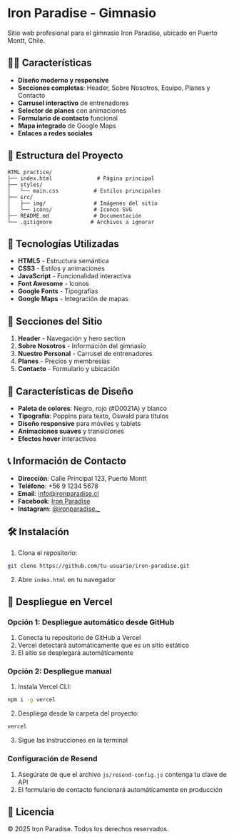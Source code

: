 # Iron Paradise - Gimnasio

Sitio web profesional para el gimnasio Iron Paradise, ubicado en Puerto Montt, Chile.

## 🏋️‍♂️ Características

- **Diseño moderno y responsive**
- **Secciones completas**: Header, Sobre Nosotros, Equipo, Planes y Contacto
- **Carrusel interactivo** de entrenadores
- **Selector de planes** con animaciones
- **Formulario de contacto** funcional
- **Mapa integrado** de Google Maps
- **Enlaces a redes sociales**

## 📁 Estructura del Proyecto

```
HTML practice/
├── index.html              # Página principal
├── styles/
│   └── main.css           # Estilos principales
├── src/
│   ├── img/               # Imágenes del sitio
│   └── icons/             # Iconos SVG
├── README.md              # Documentación
└── .gitignore            # Archivos a ignorar
```

## 🚀 Tecnologías Utilizadas

- **HTML5** - Estructura semántica
- **CSS3** - Estilos y animaciones
- **JavaScript** - Funcionalidad interactiva
- **Font Awesome** - Iconos
- **Google Fonts** - Tipografías
- **Google Maps** - Integración de mapas

## 📱 Secciones del Sitio

1. **Header** - Navegación y hero section
2. **Sobre Nosotros** - Información del gimnasio
3. **Nuestro Personal** - Carrusel de entrenadores
4. **Planes** - Precios y membresías
5. **Contacto** - Formulario y ubicación

## 🎨 Características de Diseño

- **Paleta de colores**: Negro, rojo (#D0021A) y blanco
- **Tipografía**: Poppins para texto, Oswald para títulos
- **Diseño responsive** para móviles y tablets
- **Animaciones suaves** y transiciones
- **Efectos hover** interactivos

## 📞 Información de Contacto

- **Dirección**: Calle Principal 123, Puerto Montt
- **Teléfono**: +56 9 1234 5678
- **Email**: info@ironparadise.cl
- **Facebook**: [Iron Paradise](https://www.facebook.com/profile.php?id=100083281355545)
- **Instagram**: [@ironparadise._](https://www.instagram.com/ironparadise._/)

## 🛠️ Instalación

1. Clona el repositorio:
```bash
git clone https://github.com/tu-usuario/iron-paradise.git
```

2. Abre `index.html` en tu navegador

## 🚀 Despliegue en Vercel

### Opción 1: Despliegue automático desde GitHub
1. Conecta tu repositorio de GitHub a Vercel
2. Vercel detectará automáticamente que es un sitio estático
3. El sitio se desplegará automáticamente

### Opción 2: Despliegue manual
1. Instala Vercel CLI:
```bash
npm i -g vercel
```

2. Despliega desde la carpeta del proyecto:
```bash
vercel
```

3. Sigue las instrucciones en la terminal

### Configuración de Resend
1. Asegúrate de que el archivo `js/resend-config.js` contenga tu clave de API
2. El formulario de contacto funcionará automáticamente en producción

## 📄 Licencia

© 2025 Iron Paradise. Todos los derechos reservados. 